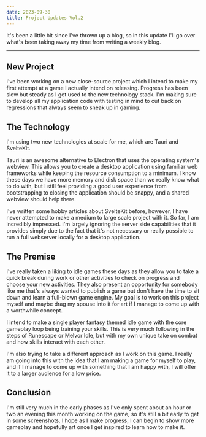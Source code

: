 ```yaml
---
date: 2023-09-30
title: Project Updates Vol.2
---
```


It's been a little bit since I've thrown up a blog, so in this update I'll go over what's been taking away my time from
writing a weekly blog.

---

## New Project

I've been working on a new close-source project which I intend to make my first attempt at a game I actually intend on
releasing. Progress has been slow but steady as I get used to the new technology stack. I'm making sure to develop all
my application code with testing in mind to cut back on regressions that always seem to sneak up in gaming.

## The Technology

I'm using two new technologies at scale for me, which are Tauri and SvelteKit.

Tauri is an awesome alternative to Electron that uses the operating system's webview. This allows you to create a
desktop application using familiar web frameworks while keeping the resource consumption to a minimum. I know these days
we have more memory and disk space than we really know what to do with, but I still feel providing a good user
experience from bootstrapping to closing the application should be snappy, and a shared webview should help there.

I've written some hobby articles about SvelteKit before, however, I have never attempted to make a medium to large scale
project with it. So far, I am incredibly impressed. I'm largely ignoring the server side capabilities that it provides
simply due to the fact that it's not necessary or really possible to run a full webserver locally for a desktop
application.

## The Premise

I've really taken a liking to idle games these days as they allow you to take a quick break during work or other
activities to check on progress and choose your new activities. They also present an opportunity for somebody like me
that's always wanted to publish a game but don't have the time to sit down and learn a full-blown game engine. My goal
is to work on this project myself and maybe drag my spouse into it for art if I manage to come up with a worthwhile
concept.

I intend to make a single player fantasy themed idle game with the core gameplay loop being training your skills. This
is very much following in the steps of Runescape or Melvor Idle, but with my own unique take on combat and how skills
interact with each other.

I'm also trying to take a different approach as I work on this game. I really am going into this with the idea that I am
making a game for myself to play, and if I manage to come up with something that I am happy with, I will offer it to a
larger audience for a low price.

## Conclusion

I'm still very much in the early phases as I've only spent about an hour or two an evening this month working on the
game, so it's still a bit early to get in some screenshots. I hope as I make progress, I can begin to show more gameplay
and hopefully art once I get inspired to learn how to make it.
